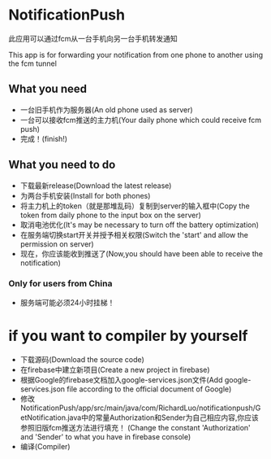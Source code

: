 # NotificationPush
此应用可以通过fcm从一台手机向另一台手机转发通知

This app is for forwarding your notification from one phone to another using the fcm tunnel

## What you need
* 一台旧手机作为服务器(An old phone used as server)
* 一台可以接收fcm推送的主力机(Your daily phone which could receive fcm push)
* 完成！(finish!)

## What you need to do
* 下载最新release(Download the latest release)
* 为两台手机安装(Install for both phones)
* 将主力机上的token（就是那堆乱码）复制到server的输入框中(Copy the token from daily phone to the input box on the server)
* 取消电池优化(It's may be necessary to turn off the battery optimization)
* 在服务端切换start开关并授予相关权限(Switch the 'start' and allow the permission on server)
* 现在，你应该能收到推送了(Now,you should have been able to receive the notification)

### Only for users from China
* 服务端可能必须24小时挂梯！

# if you want to compiler by yourself
* 下载源码(Download the source code)
* 在firebase中建立新项目(Create a new project in firebase)
* 根据Google的firebase文档加入google-services.json文件(Add google-services.json file according to the official document of Google)
* 修改NotificationPush/app/src/main/java/com/RichardLuo/notificationpush/GetNotification.java中的常量Authorization和Sender为自己相应内容,你应该参照旧版fcm推送方法进行填充！
(Change the constant 'Authorization' and 'Sender' to what you have in firebase console)
* 编译(Compiler)

